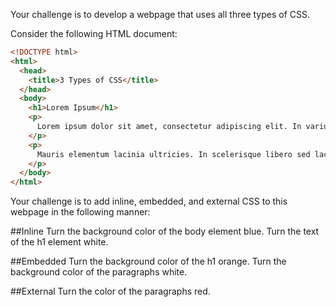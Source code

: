 Your challenge is to develop a webpage that uses all three types of CSS.

Consider the following HTML document:

```html
<!DOCTYPE html>
<html>
  <head>
    <title>3 Types of CSS</title>
  </head>
  <body>
    <h1>Lorem Ipsum</h1>
    <p>
      Lorem ipsum dolor sit amet, consectetur adipiscing elit. In varius pretium leo, et fermentum leo pellentesque nec. Phasellus suscipit aliquet diam sed sodales. Proin posuere, libero non aliquam adipiscing, tellus lacus egestas nisi, a rhoncus erat nunc quis libero. Proin non commodo diam. Cras tristique neque id felis tincidunt pharetra. Aenean nec lorem at massa ultrices mollis non at lorem. Praesent dictum mattis luctus.
    </p>
    <p>
      Mauris elementum lacinia ultricies. In scelerisque libero sed lacus pharetra eu blandit elit iaculis. Donec sagittis tempus turpis id viverra. Sed aliquet nisi at est iaculis at semper eros laoreet. Morbi aliquet pellentesque mi, et mattis orci ultricies non.
    </p>
  </body>
</html>
```

Your challenge is to add inline, embedded, and external CSS to this webpage in the following manner:

##Inline
Turn the background color of the body element blue. Turn the text of the h1 element white.

##Embedded
Turn the background color of the h1 orange. Turn the background color of the paragraphs white.

##External
Turn the color of the paragraphs red.